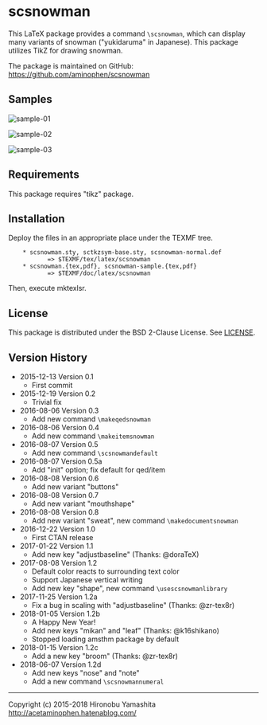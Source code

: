 # scsnowman

This LaTeX package provides a command `\scsnowman`, which can display many
variants of snowman ("yukidaruma" in Japanese).
This package utilizes TikZ for drawing snowman.

The package is maintained on GitHub:
https://github.com/aminophen/scsnowman

## Samples

![sample-01](http://img.f.hatena.ne.jp/images/fotolife/a/acetaminophen/20151213/20151213003442.png)

![sample-02](http://img.f.hatena.ne.jp/images/fotolife/a/acetaminophen/20151213/20151213004819.png)

![sample-03](http://img.f.hatena.ne.jp/images/fotolife/a/acetaminophen/20151213/20151213011831.png)

## Requirements

This package requires "tikz" package.

## Installation

Deploy the files in an appropriate place under the TEXMF tree.

        * scsnowman.sty, sctkzsym-base.sty, scsnowman-normal.def
               => $TEXMF/tex/latex/scsnowman
        * scsnowman.{tex,pdf}, scsnowman-sample.{tex,pdf}
               => $TEXMF/doc/latex/scsnowman

Then, execute mktexlsr.

## License

This package is distributed under the BSD 2-Clause License.
See [LICENSE](./LICENSE).

## Version History

 - 2015-12-13 Version 0.1
    - First commit
 - 2015-12-19 Version 0.2
    - Trivial fix
 - 2016-08-06 Version 0.3
    - Add new command `\makeqedsnowman`
 - 2016-08-06 Version 0.4
    - Add new command `\makeitemsnowman`
 - 2016-08-07 Version 0.5
    - Add new command `\scsnowmandefault`
 - 2016-08-07 Version 0.5a
    - Add "init" option; fix default for qed/item
 - 2016-08-08 Version 0.6
    - Add new variant "buttons"
 - 2016-08-08 Version 0.7
    - Add new variant "mouthshape"
 - 2016-08-08 Version 0.8
    - Add new variant "sweat", new command `\makedocumentsnowman`
 - 2016-12-22 Version 1.0
    - First CTAN release
 - 2017-01-22 Version 1.1
    - Add new key "adjustbaseline" (Thanks: @doraTeX)
 - 2017-08-08 Version 1.2
    - Default color reacts to surrounding text color
    - Support Japanese vertical writing
    - Add new key "shape", new command `\usescsnowmanlibrary`
 - 2017-11-25 Version 1.2a
    - Fix a bug in scaling with "adjustbaseline" (Thanks: @zr-tex8r)
 - 2018-01-05 Version 1.2b
    - A Happy New Year!
    - Add new keys "mikan" and "leaf" (Thanks: @k16shikano)
    - Stopped loading amsthm package by default
 - 2018-01-15 Version 1.2c
    - Add a new key "broom" (Thanks: @zr-tex8r)
 - 2018-06-07 Version 1.2d
    - Add new keys "nose" and "note"
    - Add a new command `\scsnowmannumeral`

--------------------
Copyright (c) 2015-2018 Hironobu Yamashita
http://acetaminophen.hatenablog.com/
